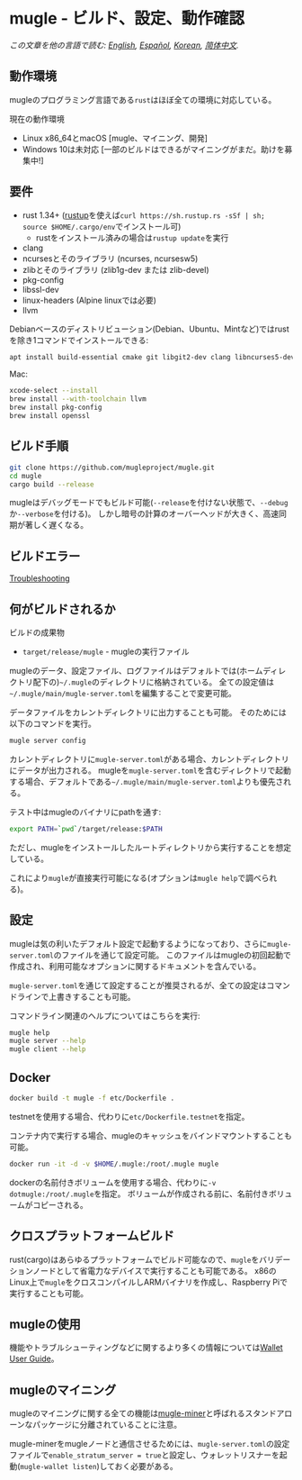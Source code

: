 # mugle - ビルド、設定、動作確認

*この文章を他の言語で読む: [English](../build.md), [Español](build_ES.md), [Korean](build_KR.md), [简体中文](build_ZH-CN.md).*

## 動作環境

mugleのプログラミング言語である`rust`はほぼ全ての環境に対応している。

現在の動作環境

* Linux x86\_64とmacOS [mugle、マイニング、開発]
* Windows 10は未対応 [一部のビルドはできるがマイニングがまだ。助けを募集中!]

## 要件

* rust 1.34+ ([rustup]((https://www.rustup.rs/))を使えば`curl https://sh.rustup.rs -sSf | sh; source $HOME/.cargo/env`でインストール可)
  * rustをインストール済みの場合は`rustup update`を実行
* clang
* ncursesとそのライブラリ (ncurses, ncursesw5)
* zlibとそのライブラリ (zlib1g-dev または zlib-devel)
* pkg-config
* libssl-dev
* linux-headers (Alpine linuxでは必要)
* llvm

Debianベースのディストリビューション(Debian、Ubuntu、Mintなど)ではrustを除き1コマンドでインストールできる:

```sh
apt install build-essential cmake git libgit2-dev clang libncurses5-dev libncursesw5-dev zlib1g-dev pkg-config libssl-dev llvm
```

Mac:

```sh
xcode-select --install
brew install --with-toolchain llvm
brew install pkg-config
brew install openssl
```

## ビルド手順

```sh
git clone https://github.com/mugleproject/mugle.git
cd mugle
cargo build --release
```

mugleはデバッグモードでもビルド可能(`--release`を付けない状態で、`--debug`か`--verbose`を付ける)。
しかし暗号の計算のオーバーヘッドが大きく、高速同期が著しく遅くなる。

## ビルドエラー

[Troubleshooting](https://github.com/mimblewimble/docs/wiki/Troubleshooting)

## 何がビルドされるか

ビルドの成果物

* `target/release/mugle` - mugleの実行ファイル

mugleのデータ、設定ファイル、ログファイルはデフォルトでは(ホームディレクトリ配下の)`~/.mugle`のディレクトリに格納されている。
全ての設定値は`~/.mugle/main/mugle-server.toml`を編集することで変更可能。

データファイルをカレントディレクトリに出力することも可能。
そのためには以下のコマンドを実行。

```sh
mugle server config
```

カレントディレクトリに`mugle-server.toml`がある場合、カレントディレクトリにデータが出力される。
mugleを`mugle-server.toml`を含むディレクトリで起動する場合、デフォルトである`~/.mugle/main/mugle-server.toml`よりも優先される。

テスト中はmugleのバイナリにpathを通す:

```sh
export PATH=`pwd`/target/release:$PATH
```

ただし、mugleをインストールしたルートディレクトリから実行することを想定している。

これにより`mugle`が直接実行可能になる(オプションは`mugle help`で調べられる)。

## 設定

mugleは気の利いたデフォルト設定で起動するようになっており、さらに`mugle-server.toml`のファイルを通じて設定可能。
このファイルはmugleの初回起動で作成され、利用可能なオプションに関するドキュメントを含んでいる。

`mugle-server.toml`を通じて設定することが推奨されるが、全ての設定はコマンドラインで上書きすることも可能。

コマンドライン関連のヘルプについてはこちらを実行:

```sh
mugle help
mugle server --help
mugle client --help
```

## Docker

```sh
docker build -t mugle -f etc/Dockerfile .
```
testnetを使用する場合、代わりに`etc/Dockerfile.testnet`を指定。

コンテナ内で実行する場合、mugleのキャッシュをバインドマウントすることも可能。

```sh
docker run -it -d -v $HOME/.mugle:/root/.mugle mugle
```
dockerの名前付きボリュームを使用する場合、代わりに`-v dotmugle:/root/.mugle`を指定。
ボリュームが作成される前に、名前付きボリュームがコピーされる。

## クロスプラットフォームビルド

rust(cargo)はあらゆるプラットフォームでビルド可能なので、`mugle`をバリデーションノードとして省電力なデバイスで実行することも可能である。
x86のLinux上で`mugle`をクロスコンパイルしARMバイナリを作成し、Raspberry Piで実行することも可能。

## mugleの使用

機能やトラブルシューティングなどに関するより多くの情報については[Wallet User Guide](https://github.com/mimblewimble/docs/wiki/Wallet-User-Guide)。


## mugleのマイニング

mugleのマイニングに関する全ての機能は[mugle-miner](https://github.com/mugleproject/mugle-miner)と呼ばれるスタンドアローンなパッケージに分離されていることに注意。

mugle-minerをmugleノードと通信させるためには、`mugle-server.toml`の設定ファイルで`enable_stratum_server = true`と設定し、ウォレットリスナーを起動(`mugle-wallet listen`)しておく必要がある。
